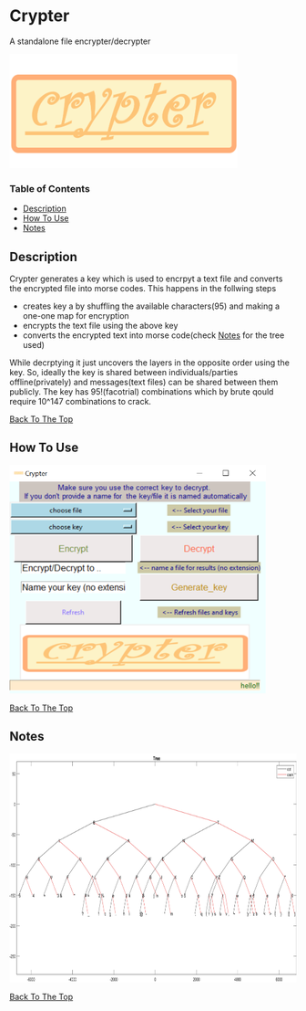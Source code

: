 # Crypter
A standalone file encrypter/decrypter 

<img src="https://github.com/vinaykrishna64/Crypter/blob/main/source_code/pics_for_readme/logo.png" width="400" height="200" />

### Table of Contents

- [Description](#description)
- [How To Use](#how-to-use)
- [Notes](#notes)


## Description
Crypter generates a key which is used to encrpyt a text file and converts the encrypted file into morse codes. This happens in the follwing steps
- creates key a by shuffling the available characters(95) and making a one-one map for encryption
- encrypts the text file using the above key
- converts the encrypted text into morse code(check [Notes](#notes) for the tree used)

While decrptying it just uncovers the layers in the opposite order using the key. So, ideally the key is shared between individuals/parties offline(privately) and messages(text files) can be shared between them publicly. The key has 95!(facotrial) combinations which by brute qould require 10^147 combinations to crack.

[Back To The Top](#Crypter)
## How To Use
<img src="https://github.com/vinaykrishna64/Crypter/blob/main/source_code/pics_for_readme/GUI.PNG" width="450" height="400" />


[Back To The Top](#Crypter)

## Notes
     
<img src="https://github.com/vinaykrishna64/Crypter/blob/main/source_code/pics_for_readme/Tree.jpg" width="600" height="400" />



[Back To The Top](#Crypter)

